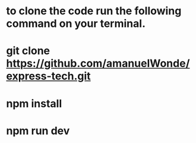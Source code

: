 # to clone the code run the following command on your terminal.
# git clone https://github.com/amanuelWonde/express-tech.git
# npm install
# npm run dev


